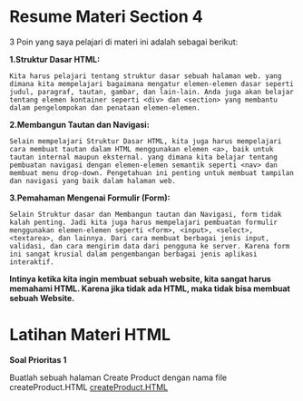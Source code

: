 # Resume Materi Section 4

3 Poin yang saya pelajari di materi ini adalah sebagai berikut: 


**1.Struktur Dasar HTML:**

    Kita harus pelajari tentang struktur dasar sebuah halaman web. yang dimana kita mempelajari bagaimana mengatur elemen-elemen dasar seperti judul, paragraf, tautan, gambar, dan lain-lain. Anda juga akan belajar tentang elemen kontainer seperti <div> dan <section> yang membantu dalam pengelompokan dan penataan elemen-elemen.

**2.Membangun Tautan dan Navigasi:**

    Selain mempelajari Struktur Dasar HTML, kita juga harus mempelajari cara membuat tautan dalam HTML menggunakan elemen <a>, baik untuk tautan internal maupun eksternal. yang dimana kita belajar tentang pembuatan navigasi dengan elemen-elemen semantik seperti <nav> dan membuat menu drop-down. Pengetahuan ini penting untuk membuat tampilan dan navigasi yang baik dalam halaman web.


**3.Pemahaman Mengenai Formulir (Form):**

    Selain Struktur dasar dan Membangun tautan dan Navigasi, form tidak kalah penting. Jadi kita juga harus mempelajari pembuatan formulir menggunakan elemen-elemen seperti <form>, <input>, <select>, <textarea>, dan lainnya. Dari cara membuat berbagai jenis input, validasi, dan cara mengirim data dari pengguna ke server. Karena form ini sangat krusial dalam pengembangan berbagai jenis aplikasi interaktif.


**Intinya ketika kita ingin membuat sebuah website, kita sangat harus memahami HTML. Karena jika tidak ada HTML, maka tidak bisa membuat sebuah Website.**

# Latihan Materi HTML

**Soal Prioritas 1** 

Buatlah sebuah halaman Create Product dengan nama file createProduct.HTML
[createProduct.HTML](https://github.com/yuumens/react_Ahmad-Rizky-Has/blob/feat/HTML/04_HTML/ScreenShots/CreateProduct.png)
